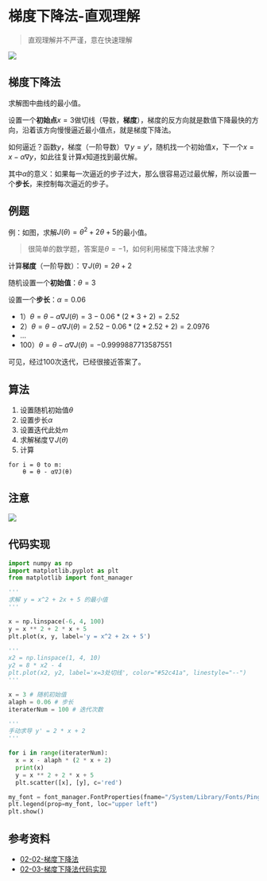 # 梯度下降法-直观理解

> 直观理解并不严谨，意在快速理解

![](tiduxiajiangnn1.png)

## 梯度下降法

求解图中曲线的最小值。

设置一个**初始点**$x=3$做切线（导数，**梯度**），梯度的反方向就是数值下降最快的方向，沿着该方向慢慢逼近最小值点，就是梯度下降法。

如何逼近？函数$y$，梯度（一阶导数）$\nabla y = y'$，随机找一个初始值$x$，下一个$x = x - \alpha \nabla y$，如此往复计算$x$知道找到最优解。

其中$\alpha$的意义：如果每一次逼近的步子过大，那么很容易迈过最优解，所以设置一个**步长**，来控制每次逼近的步子。

## 例题

例：如图，求解$J(\theta) = \theta^2 + 2\theta + 5$的最小值。

> 很简单的数学题，答案是$\theta = -1$，如何利用梯度下降法求解？

计算**梯度**（一阶导数）：$\nabla J(\theta) = 2\theta + 2$

随机设置一个**初始值**：$\theta = 3$

设置一个**步长**：$\alpha = 0.06$

- 1）$\theta = \theta - \alpha \nabla J(\theta) = 3 - 0.06 * (2 * 3 + 2) = 2.52$
- 2）$\theta = \theta - \alpha \nabla J(\theta) = 2.52 - 0.06 * (2 * 2.52 + 2) = 2.0976$
- $\dots$
- 100）$\theta = \theta - \alpha \nabla J(\theta) = -0.9999887713587551$

可见，经过100次迭代，已经很接近答案了。

## 算法

1. 设置随机初始值$\theta$
2. 设置步长$\alpha$
3. 设置迭代此处$m$
4. 求解梯度$\nabla J(\theta)$
5. 计算

```
for i = 0 to m:
	θ = θ - ⍺∇J(θ)
```

## 注意

![](IMG_0870.JPG)

## 代码实现

```python
import numpy as np
import matplotlib.pyplot as plt
from matplotlib import font_manager

'''
求解 y = x^2 + 2x + 5 的最小值
'''

x = np.linspace(-6, 4, 100)
y = x ** 2 + 2 * x + 5
plt.plot(x, y, label='y = x^2 + 2x + 5')

'''
x2 = np.linspace(1, 4, 10)
y2 = 8 * x2 - 4
plt.plot(x2, y2, label='x=3处切线', color="#52c41a", linestyle="--")
'''

x = 3 # 随机初始值
alaph = 0.06 # 步长
iteraterNum = 100 # 迭代次数

'''
手动求导 y' = 2 * x + 2
'''

for i in range(iteraterNum):
  x = x - alaph * (2 * x + 2)
  print(x)
  y = x ** 2 + 2 * x + 5
  plt.scatter([x], [y], c='red')

my_font = font_manager.FontProperties(fname="/System/Library/Fonts/PingFang.ttc")
plt.legend(prop=my_font, loc="upper left")
plt.show()
```

## 参考资料

- [02-02-梯度下降法](https://www.bilibili.com/video/BV1zS4y1p7dV/?spm_id_from=333.880.my_history.page.click&vd_source=23d5ee46aa9f762104f00e96b4a39245)
- [02-03-梯度下降法代码实现](https://www.bilibili.com/video/BV1BZ4y1e7fB/?spm_id_from=333.788&vd_source=23d5ee46aa9f762104f00e96b4a39245)